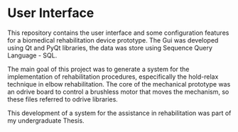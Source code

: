 # User Interface

This repository contains the user interface and some configuration features for a biomedical rehabilitation device prototype. The Gui was developed using Qt and PyQt libraries, the data was store using Sequence Query Language - SQL.

The main goal of this project was to generate a system for the implementation of rehabilitation procedures, especifically the hold-relax technique in elbow rehabilitation. The core of the mechanical prototype was an odrive board to control a brushless motor that moves the mechanism, so these files referred to odrive libraries.

This development of a system for the assistance in rehabilitation was part of my undergraduate Thesis.
